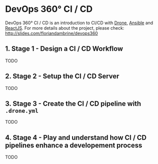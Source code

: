 # DevOps 360° CI / CD

DevOps 360° CI / CD is an introduction to CI/CD with [Drone](http://drone.io/), [Ansible](https://www.ansible.com/) and [ReactJS](https://reactjs.org/). For more details about the project, please check: http://slides.com/floriandambrine/devops360

## 1. Stage 1 - Design a CI / CD Workflow

TODO

## 2. Stage 2 - Setup the CI / CD Server

TODO


## 3. Stage 3 - Create the CI / CD pipeline with `.drone.yml`

TODO


## 4. Stage 4 - Play and understand how CI / CD pipelines enhance a developement process

TODO